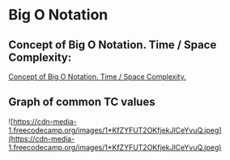 # Big O Notation

## **Concept of Big O Notation. Time / Space Complexity:**

[Concept of Big O Notation. Time / Space Complexity.](https://medium.com/@O5-25/concept-of-big-o-notation-time-space-complexity-05aea96219e0)

## Graph of common TC values

![https://cdn-media-1.freecodecamp.org/images/1*KfZYFUT2OKfjekJlCeYvuQ.jpeg](https://cdn-media-1.freecodecamp.org/images/1*KfZYFUT2OKfjekJlCeYvuQ.jpeg)
